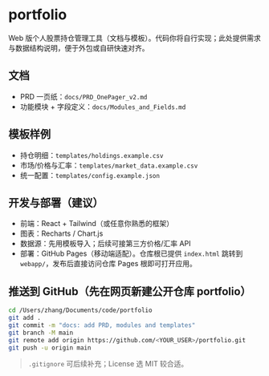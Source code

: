 # portfolio

Web 版个人股票持仓管理工具（文档与模板）。代码你将自行实现；此处提供需求与数据结构说明，便于外包或自研快速对齐。

## 文档
- PRD 一页纸：`docs/PRD_OnePager_v2.md`
- 功能模块 + 字段定义：`docs/Modules_and_Fields.md`

## 模板样例
- 持仓明细：`templates/holdings.example.csv`
- 市场/价格与汇率：`templates/market_data.example.csv`
- 统一配置：`templates/config.example.json`

## 开发与部署（建议）
- 前端：React + Tailwind（或任意你熟悉的框架）
- 图表：Recharts / Chart.js
- 数据源：先用模板导入；后续可接第三方价格/汇率 API
- 部署：GitHub Pages（移动端适配）。仓库根已提供 `index.html` 跳转到 `webapp/`，发布后直接访问仓库 Pages 根即可打开应用。

## 推送到 GitHub（先在网页新建公开仓库 portfolio）
```bash
cd /Users/zhang/Documents/code/portfolio
git add .
git commit -m "docs: add PRD, modules and templates"
git branch -M main
git remote add origin https://github.com/<YOUR_USER>/portfolio.git
git push -u origin main
```

> `.gitignore` 可后续补充；License 选 MIT 较合适。
